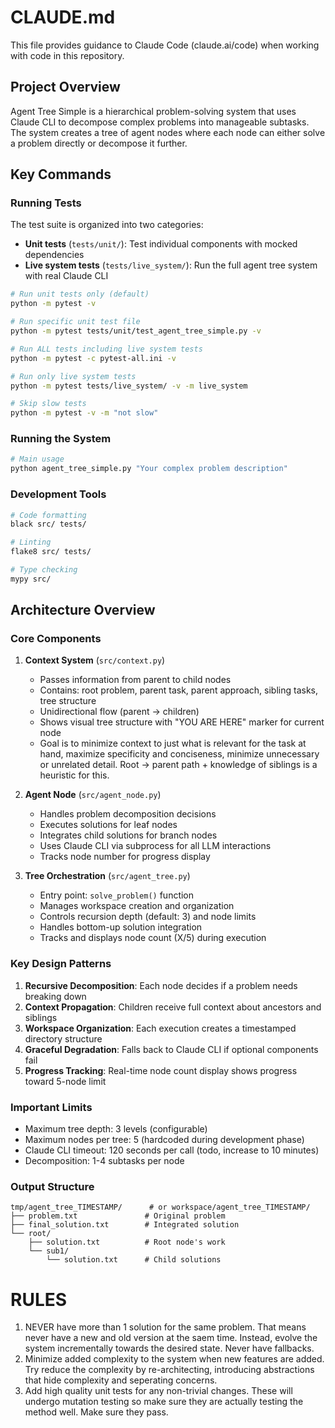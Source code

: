 # CLAUDE.md

This file provides guidance to Claude Code (claude.ai/code) when working with code in this repository.

## Project Overview

Agent Tree Simple is a hierarchical problem-solving system that uses Claude CLI to decompose complex problems into manageable subtasks. The system creates a tree of agent nodes where each node can either solve a problem directly or decompose it further.

## Key Commands

### Running Tests

The test suite is organized into two categories:
- **Unit tests** (`tests/unit/`): Test individual components with mocked dependencies
- **Live system tests** (`tests/live_system/`): Run the full agent tree system with real Claude CLI

```bash
# Run unit tests only (default)
python -m pytest -v

# Run specific unit test file
python -m pytest tests/unit/test_agent_tree_simple.py -v

# Run ALL tests including live system tests
python -m pytest -c pytest-all.ini -v

# Run only live system tests
python -m pytest tests/live_system/ -v -m live_system

# Skip slow tests
python -m pytest -v -m "not slow"
```

### Running the System
```bash
# Main usage
python agent_tree_simple.py "Your complex problem description"
```

### Development Tools
```bash
# Code formatting
black src/ tests/

# Linting
flake8 src/ tests/

# Type checking
mypy src/
```

## Architecture Overview

### Core Components

1. **Context System** (`src/context.py`)
   - Passes information from parent to child nodes
   - Contains: root problem, parent task, parent approach, sibling tasks, tree structure
   - Unidirectional flow (parent → children)
   - Shows visual tree structure with "YOU ARE HERE" marker for current node
   - Goal is to minimize context to just what is relevant for the task at hand, maximize specificity and conciseness, minimize unnecessary or unrelated detail. Root -> parent path + knowledge of siblings is a heuristic for this.

2. **Agent Node** (`src/agent_node.py`)
   - Handles problem decomposition decisions
   - Executes solutions for leaf nodes
   - Integrates child solutions for branch nodes
   - Uses Claude CLI via subprocess for all LLM interactions
   - Tracks node number for progress display

3. **Tree Orchestration** (`src/agent_tree.py`)
   - Entry point: `solve_problem()` function
   - Manages workspace creation and organization
   - Controls recursion depth (default: 3) and node limits
   - Handles bottom-up solution integration
   - Tracks and displays node count (X/5) during execution


### Key Design Patterns

1. **Recursive Decomposition**: Each node decides if a problem needs breaking down
2. **Context Propagation**: Children receive full context about ancestors and siblings
3. **Workspace Organization**: Each execution creates a timestamped directory structure
4. **Graceful Degradation**: Falls back to Claude CLI if optional components fail
5. **Progress Tracking**: Real-time node count display shows progress toward 5-node limit

### Important Limits

- Maximum tree depth: 3 levels (configurable)
- Maximum nodes per tree: 5 (hardcoded during development phase)
- Claude CLI timeout: 120 seconds per call (todo, increase to 10 minutes)
- Decomposition: 1-4 subtasks per node

### Output Structure
```
tmp/agent_tree_TIMESTAMP/      # or workspace/agent_tree_TIMESTAMP/
├── problem.txt               # Original problem
├── final_solution.txt        # Integrated solution
└── root/
    ├── solution.txt          # Root node's work
    └── sub1/
        └── solution.txt      # Child solutions
```


# RULES
1. NEVER have more than 1 solution for the same problem. That means never have a new and old version at the saem time. Instead, evolve the system incrementally towards the desired state. Never have fallbacks. 
2. Minimize added complexity to the system when new features are added. Try reduce the complexity by re-architecting, introducing abstractions that hide complexity and seperating concerns. 
3. Add high quality unit tests for any non-trivial changes. These will undergo mutation testing so make sure they are actually testing the method well. Make sure they pass.